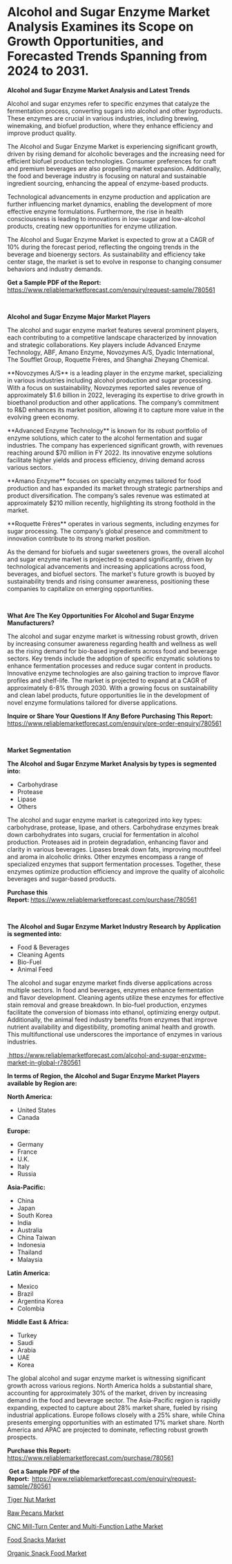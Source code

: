 <p><h1>Alcohol and Sugar Enzyme Market Analysis Examines its Scope on Growth Opportunities, and Forecasted Trends Spanning from 2024 to 2031.</h1></p><p><strong>Alcohol and Sugar Enzyme Market Analysis and Latest Trends</strong></p>
<p><p>Alcohol and sugar enzymes refer to specific enzymes that catalyze the fermentation process, converting sugars into alcohol and other byproducts. These enzymes are crucial in various industries, including brewing, winemaking, and biofuel production, where they enhance efficiency and improve product quality.</p><p>The Alcohol and Sugar Enzyme Market is experiencing significant growth, driven by rising demand for alcoholic beverages and the increasing need for efficient biofuel production technologies. Consumer preferences for craft and premium beverages are also propelling market expansion. Additionally, the food and beverage industry is focusing on natural and sustainable ingredient sourcing, enhancing the appeal of enzyme-based products.</p><p>Technological advancements in enzyme production and application are further influencing market dynamics, enabling the development of more effective enzyme formulations. Furthermore, the rise in health consciousness is leading to innovations in low-sugar and low-alcohol products, creating new opportunities for enzyme utilization.</p><p>The Alcohol and Sugar Enzyme Market is expected to grow at a CAGR of 10% during the forecast period, reflecting the ongoing trends in the beverage and bioenergy sectors. As sustainability and efficiency take center stage, the market is set to evolve in response to changing consumer behaviors and industry demands.</p></p>
<p><strong>Get a Sample PDF of the Report:&nbsp;</strong> <a href="https://www.reliablemarketforecast.com/enquiry/request-sample/780561?utm_campaign=1568&utm_medium=2&utm_source=Github&utm_content=ia&utm_term=19102024&utm_id=alcohol-and-sugar-enzyme">https://www.reliablemarketforecast.com/enquiry/request-sample/780561</a></p>
<p>&nbsp;</p>
<p><strong>Alcohol and Sugar Enzyme Major Market Players</strong></p>
<p><p>The alcohol and sugar enzyme market features several prominent players, each contributing to a competitive landscape characterized by innovation and strategic collaborations. Key players include Advanced Enzyme Technology, ABF, Amano Enzyme, Novozymes A/S, Dyadic International, The Soufflet Group, Roquette Frères, and Shanghai Zheyang Chemical.</p><p>**Novozymes A/S** is a leading player in the enzyme market, specializing in various industries including alcohol production and sugar processing. With a focus on sustainability, Novozymes reported sales revenue of approximately $1.6 billion in 2022, leveraging its expertise to drive growth in bioethanol production and other applications. The company’s commitment to R&D enhances its market position, allowing it to capture more value in the evolving green economy.</p><p>**Advanced Enzyme Technology** is known for its robust portfolio of enzyme solutions, which cater to the alcohol fermentation and sugar industries. The company has experienced significant growth, with revenues reaching around $70 million in FY 2022. Its innovative enzyme solutions facilitate higher yields and process efficiency, driving demand across various sectors.</p><p>**Amano Enzyme** focuses on specialty enzymes tailored for food production and has expanded its market through strategic partnerships and product diversification. The company’s sales revenue was estimated at approximately $210 million recently, highlighting its strong foothold in the market.</p><p>**Roquette Frères** operates in various segments, including enzymes for sugar processing. The company’s global presence and commitment to innovation contribute to its strong market position.</p><p>As the demand for biofuels and sugar sweeteners grows, the overall alcohol and sugar enzyme market is projected to expand significantly, driven by technological advancements and increasing applications across food, beverages, and biofuel sectors. The market's future growth is buoyed by sustainability trends and rising consumer awareness, positioning these companies to capitalize on emerging opportunities.</p></p>
<p>&nbsp;</p>
<p><strong>What Are The Key Opportunities For Alcohol and Sugar Enzyme Manufacturers?</strong></p>
<p><p>The alcohol and sugar enzyme market is witnessing robust growth, driven by increasing consumer awareness regarding health and wellness as well as the rising demand for bio-based ingredients across food and beverage sectors. Key trends include the adoption of specific enzymatic solutions to enhance fermentation processes and reduce sugar content in products. Innovative enzyme technologies are also gaining traction to improve flavor profiles and shelf-life. The market is projected to expand at a CAGR of approximately 6-8% through 2030. With a growing focus on sustainability and clean label products, future opportunities lie in the development of novel enzyme formulations tailored for diverse applications.</p></p>
<p><strong>Inquire or Share Your Questions If Any Before Purchasing This Report:</strong> <a href="https://www.reliablemarketforecast.com/enquiry/pre-order-enquiry/780561?utm_campaign=1568&utm_medium=2&utm_source=Github&utm_content=ia&utm_term=19102024&utm_id=alcohol-and-sugar-enzyme">https://www.reliablemarketforecast.com/enquiry/pre-order-enquiry/780561</a></p>
<p>&nbsp;</p>
<p><strong>Market Segmentation</strong></p>
<p><strong>The Alcohol and Sugar Enzyme Market Analysis by types is segmented into:</strong></p>
<p><ul><li>Carbohydrase</li><li>Protease</li><li>Lipase</li><li>Others</li></ul></p>
<p><p>The alcohol and sugar enzyme market is categorized into key types: carbohydrase, protease, lipase, and others. Carbohydrase enzymes break down carbohydrates into sugars, crucial for fermentation in alcohol production. Proteases aid in protein degradation, enhancing flavor and clarity in various beverages. Lipases break down fats, improving mouthfeel and aroma in alcoholic drinks. Other enzymes encompass a range of specialized enzymes that support fermentation processes. Together, these enzymes optimize production efficiency and improve the quality of alcoholic beverages and sugar-based products.</p></p>
<p><strong>Purchase this Report:&nbsp;</strong><a href="https://www.reliablemarketforecast.com/purchase/780561?utm_campaign=1568&utm_medium=2&utm_source=Github&utm_content=ia&utm_term=19102024&utm_id=alcohol-and-sugar-enzyme">https://www.reliablemarketforecast.com/purchase/780561</a></p>
<p>&nbsp;</p>
<p><strong>The Alcohol and Sugar Enzyme Market Industry Research by Application is segmented into:</strong></p>
<p><ul><li>Food & Beverages</li><li>Cleaning Agents</li><li>Bio-Fuel</li><li>Animal Feed</li></ul></p>
<p><p>The alcohol and sugar enzyme market finds diverse applications across multiple sectors. In food and beverages, enzymes enhance fermentation and flavor development. Cleaning agents utilize these enzymes for effective stain removal and grease breakdown. In bio-fuel production, enzymes facilitate the conversion of biomass into ethanol, optimizing energy output. Additionally, the animal feed industry benefits from enzymes that improve nutrient availability and digestibility, promoting animal health and growth. This multifunctional use underscores the importance of enzymes in various industries.</p></p>
<p><a href="https://www.reliablemarketforecast.com/alcohol-and-sugar-enzyme-market-in-global-r780561?utm_campaign=1568&utm_medium=2&utm_source=Github&utm_content=ia&utm_term=19102024&utm_id=alcohol-and-sugar-enzyme">&nbsp;https://www.reliablemarketforecast.com/alcohol-and-sugar-enzyme-market-in-global-r780561</a></p>
<p><strong>In terms of Region, the Alcohol and Sugar Enzyme Market Players available by Region are:</strong></p>
<p>
    <p> <strong> North America: </strong>
        <ul>
            <li>United States</li>
            <li>Canada</li>
        </ul>
        </p> 
    <p> <strong> Europe: </strong>
        <ul>
            <li>Germany</li>
            <li>France</li>
            <li>U.K.</li>
            <li>Italy</li>
            <li>Russia</li>
        </ul>
        </p> 
    <p> <strong> Asia-Pacific: </strong>
        <ul>
            <li>China</li>
            <li>Japan</li>
            <li>South Korea</li>
            <li>India</li>
            <li>Australia</li>
            <li>China Taiwan</li>
            <li>Indonesia</li>
            <li>Thailand</li>
            <li>Malaysia</li>
        </ul>
        </p> 
    <p> <strong> Latin America: </strong>
        <ul>
            <li>Mexico</li>
            <li>Brazil</li>
            <li>Argentina Korea</li>
            <li>Colombia</li>
        </ul>
        </p> 
    <p> <strong> Middle East & Africa: </strong>
        <ul>
            <li>Turkey</li>
            <li>Saudi</li>
            <li>Arabia</li>
            <li>UAE</li>
            <li>Korea</li>
        </ul>
    </p>
    </p>
<p><p>The global alcohol and sugar enzyme market is witnessing significant growth across various regions. North America holds a substantial share, accounting for approximately 30% of the market, driven by increasing demand in the food and beverage sector. The Asia-Pacific region is rapidly expanding, expected to capture about 28% market share, fueled by rising industrial applications. Europe follows closely with a 25% share, while China presents emerging opportunities with an estimated 17% market share. North America and APAC are projected to dominate, reflecting robust growth prospects.</p></p>
<p><strong>Purchase this Report: </strong><a href="https://www.reliablemarketforecast.com/purchase/780561?utm_campaign=1568&utm_medium=2&utm_source=Github&utm_content=ia&utm_term=19102024&utm_id=alcohol-and-sugar-enzyme">https://www.reliablemarketforecast.com/purchase/780561</a></p>
<p>&nbsp;<strong>Get a Sample PDF of the Report:&nbsp;&nbsp;</strong><a href="https://www.reliablemarketforecast.com/enquiry/request-sample/780561?utm_campaign=1568&utm_medium=2&utm_source=Github&utm_content=ia&utm_term=19102024&utm_id=alcohol-and-sugar-enzyme">https://www.reliablemarketforecast.com/enquiry/request-sample/780561</a></p>
<p><strong></strong></p>
<p><p><a href="https://www.linkedin.com/pulse/tiger-nut-market-segmentation-in-depth-analysis-food-v136e?utm_campaign=1568&utm_medium=2&utm_source=Github&utm_content=ia&utm_term=19102024&utm_id=alcohol-and-sugar-enzyme">Tiger Nut Market</a></p><p><a href="https://www.linkedin.com/pulse/raw-pecans-market-evolution-global-trends-regional-dynamics-nvjbc?utm_campaign=1568&utm_medium=2&utm_source=Github&utm_content=ia&utm_term=19102024&utm_id=alcohol-and-sugar-enzyme">Raw Pecans Market</a></p><p><a href="https://github.com/AshrafKhan865/Market-Research-Report-List-1/blob/main/cnc-mill-turn-center-and-multi-function-lathe-market.md?utm_campaign=1568&utm_medium=2&utm_source=Github&utm_content=ia&utm_term=19102024&utm_id=alcohol-and-sugar-enzyme">CNC Mill-Turn Center and Multi-Function Lathe Market</a></p><p><a href="https://www.linkedin.com/pulse/influencing-factors-food-snacks-market-insights-growth-oaq1c?utm_campaign=1568&utm_medium=2&utm_source=Github&utm_content=ia&utm_term=19102024&utm_id=alcohol-and-sugar-enzyme">Food Snacks Market</a></p><p><a href="https://www.linkedin.com/pulse/global-organic-snack-food-market-size-trends-analysis-regional-2f9pe?utm_campaign=1568&utm_medium=2&utm_source=Github&utm_content=ia&utm_term=19102024&utm_id=alcohol-and-sugar-enzyme">Organic Snack Food Market</a></p></p>